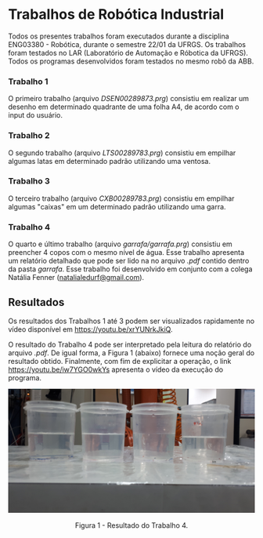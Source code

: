 # Trabalhos de Robótica Industrial

Todos os presentes trabalhos foram executados durante a disciplina ENG03380 - Robótica, durante o semestre 22/01 da UFRGS.
Os trabalhos foram testados no LAR (Laboratório de Automação e Róbotica da UFRGS). Todos os programas desenvolvidos foram testados no mesmo robô da ABB.

### Trabalho 1

O primeiro trabalho (arquivo *DSEN00289873.prg*) consistiu em realizar um desenho em determinado quadrante de uma folha A4, de acordo com o input do usuário.
<!--- 
A Figura 1, apresenta a esquerda o desenho fornecido como base e a direita o resultado obtido utilizando o robô.
![1. Resultado do Trabalho 1](/figs/res1.png)
<p align = "center">
Figura 1 - Desenhos do Trabalho 1. A esquerada o solicitado e a direita o obtido.
</p>
--->


### Trabalho 2 

O segundo trabalho (arquivo *LTS00289783.prg*) consistiu em empilhar algumas latas em determinado padrão utilizando uma ventosa.
<!--- 
A Figura 2, apresenta o padrão de empilhamento solicitado.
![2. Resultado do Trabalho 2](/figs/res2.png)
<p align = "center">
Figura 2 - Padrão solicitado para o Trabalho 2.
</p>
--->

### Trabalho 3 

O terceiro trabalho (arquivo *CXB00289783.prg*) consistiu em empilhar algumas "caixas" em um determinado padrão utilizando uma garra.
<!--- 
A Figura 3, apresenta o padrão de empilhamento solicitado.
![3. Resultado do Trabalho 3](/figs/res3.png)
<p align = "center">
Figura 3 - Padrão solicitado para o Trabalho 3.
</p>
--->

### Trabalho 4 

O quarto e último trabalho (arquivo *garrafa/garrafa.prg*) consistiu em preencher 4 copos com o mesmo nível de água. Esse trabalho apresenta um relatório detalhado que pode ser lido na no arquivo *.pdf* contido dentro da pasta *garrafa*. Esse trabalho foi desenvolvido em conjunto com a colega Natália Fenner (natalialedurf@gmail.com). 

## Resultados

Os resultados dos Trabalhos 1 até 3 podem ser visualizados rapidamente no vídeo disponível em https://youtu.be/xrYUNrkJkiQ.

O resultado do Trabalho 4 pode ser interpretado pela leitura do relatório do arquivo *.pdf*. De igual forma, a Figura 1 (abaixo) fornece uma noção geral do resultado obtido. Finalmente, com fim de explicitar a operação, o link https://youtu.be/iw7YGO0wkYs apresenta o vídeo da execução do programa.

![1. Resultado do Trabalho 4](/garrafa/res.png)
<p align = "center">
Figura 1 - Resultado do Trabalho 4.
</p>

<!--- 
![4. Resultado do Trabalho 4](/figs/res4.png)
<p align = "center">
Figura 4 - Resultado do Trabalho 4.
</p>
--->